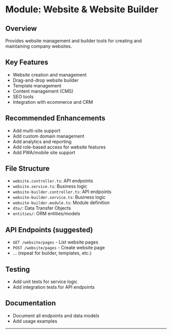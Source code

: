 # Module: Website & Website Builder

## Overview
Provides website management and builder tools for creating and maintaining company websites.

## Key Features
- Website creation and management
- Drag-and-drop website builder
- Template management
- Content management (CMS)
- SEO tools
- Integration with ecommerce and CRM

## Recommended Enhancements
- Add multi-site support
- Add custom domain management
- Add analytics and reporting
- Add role-based access for website features
- Add PWA/mobile site support

## File Structure
- `website.controller.ts`: API endpoints
- `website.service.ts`: Business logic
- `website-builder.controller.ts`: API endpoints
- `website-builder.service.ts`: Business logic
- `website-builder.module.ts`: Module definition
- `dto/`: Data Transfer Objects
- `entities/`: ORM entities/models

## API Endpoints (suggested)
- `GET /website/pages` - List website pages
- `POST /website/pages` - Create website page
- ... (repeat for builder, templates, etc.)

## Testing
- Add unit tests for service logic
- Add integration tests for API endpoints

## Documentation
- Document all endpoints and data models
- Add usage examples

---
